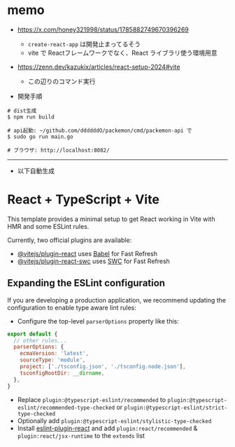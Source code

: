 # memo
- https://x.com/honey321998/status/1785882749670396269
  - `create-react-app` は開発止まってるそう
  - vite で Reactフレームワークでなく、React ライブラリ使う環境用意

- https://zenn.dev/kazukix/articles/react-setup-2024#vite
  - この辺りのコマンド実行

- 開発手順
```console
# dist生成
$ npm run build

# api起動: ~/github.com/ddddddO/packemon/cmd/packemon-api で
$ sudo go run main.go

# ブラウザ: http://localhost:8082/
```


---

- 以下自動生成

# React + TypeScript + Vite

This template provides a minimal setup to get React working in Vite with HMR and some ESLint rules.

Currently, two official plugins are available:

- [@vitejs/plugin-react](https://github.com/vitejs/vite-plugin-react/blob/main/packages/plugin-react/README.md) uses [Babel](https://babeljs.io/) for Fast Refresh
- [@vitejs/plugin-react-swc](https://github.com/vitejs/vite-plugin-react-swc) uses [SWC](https://swc.rs/) for Fast Refresh

## Expanding the ESLint configuration

If you are developing a production application, we recommend updating the configuration to enable type aware lint rules:

- Configure the top-level `parserOptions` property like this:

```js
export default {
  // other rules...
  parserOptions: {
    ecmaVersion: 'latest',
    sourceType: 'module',
    project: ['./tsconfig.json', './tsconfig.node.json'],
    tsconfigRootDir: __dirname,
  },
}
```

- Replace `plugin:@typescript-eslint/recommended` to `plugin:@typescript-eslint/recommended-type-checked` or `plugin:@typescript-eslint/strict-type-checked`
- Optionally add `plugin:@typescript-eslint/stylistic-type-checked`
- Install [eslint-plugin-react](https://github.com/jsx-eslint/eslint-plugin-react) and add `plugin:react/recommended` & `plugin:react/jsx-runtime` to the `extends` list
